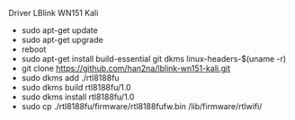 Driver LBlink WN151 Kali
- sudo apt-get update
- sudo apt-get upgrade
- reboot
- sudo apt-get install build-essential git dkms linux-headers-$(uname -r)
- git clone https://github.com/han2na/lblink-wn151-kali.git
- sudo dkms add ./rtl8188fu
- sudo dkms build rtl8188fu/1.0 
- sudo dkms install rtl8188fu/1.0
- sudo cp ./rtl8188fu/firmware/rtl8188fufw.bin /lib/firmware/rtlwifi/ 
